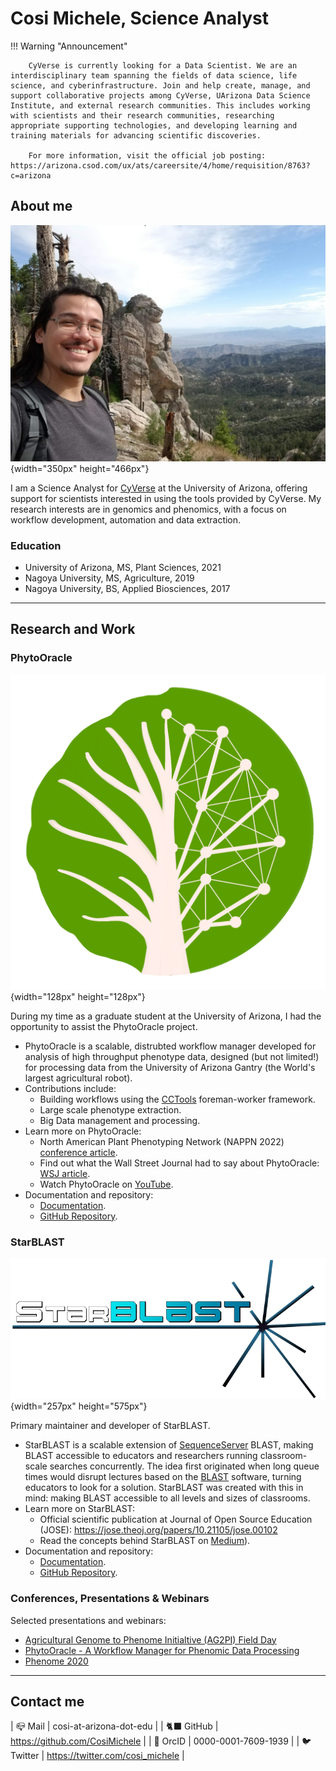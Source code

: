 # Cosi Michele, Science Analyst

!!! Warning "Announcement"

        CyVerse is currently looking for a Data Scientist. We are an interdisciplinary team spanning the fields of data science, life science, and cyberinfrastructure. Join and help create, manage, and support collaborative projects among CyVerse, UArizona Data Science Institute, and external research communities. This includes working with scientists and their research communities, researching appropriate supporting technologies, and developing learning and training materials for advancing scientific discoveries. 
        
        For more information, visit the official job posting: https://arizona.csod.com/ux/ats/careersite/4/home/requisition/8763?c=arizona

## About me

![MC](./assets/MC_2020.jpg){width="350px" height="466px"}

I am a Science Analyst for [CyVerse](https://www.cyverse.org/) at the University of Arizona, offering support for scientists interested in using the tools provided by CyVerse. My research interests are in genomics and phenomics, with a focus on workflow development, automation and data extraction.

### Education

- University of Arizona, MS, Plant Sciences, 2021
- Nagoya University, MS, Agriculture, 2019
- Nagoya University, BS, Applied Biosciences, 2017

------------------------------------------------------------------------

## Research and Work

### PhytoOracle 

![PO](./assets/PhytoOracle_logo.png){width="128px" height="128px"}

During my time as a graduate student at the University of Arizona, I had the opportunity to assist the PhytoOracle project.

- PhytoOracle is a scalable, distrubted workflow manager developed for analysis of high throughput phenotype data, designed (but not limited!) for processing data from the University of Arizona Gantry (the World's largest agricultural robot). 
- Contributions include: 
    - Building workflows using the [CCTools](https://ccl.cse.nd.edu/software/downloadfiles.php) foreman-worker framework.
    - Large scale phenotype extraction.
    - Big Data management and processing.
- Learn more on PhytoOracle:
    - North American Plant Phenotyping Network (NAPPN 2022) [conference article](https://www.essoar.org/doi/10.1002/essoar.10508789.1). 
    - Find out what the Wall Street Journal had to say about PhytoOracle: [WSJ article](https://www.wsj.com/articles/how-a-30-ton-robot-could-help-crops-withstand-climate-change-11597237276).
    - Watch PhytoOracle on [YouTube](https://www.youtube.com/watch?v=da2gKRdMeXY).
- Documentation and repository:
    - [Documentation](https://phytooracle.readthedocs.io/en/latest/).
    - [GitHub Repository](https://github.com/phytooracle).

### StarBLAST 

![SB](./assets/Starblast_logo.png){width="257px" height="575px"}

Primary maintainer and developer of StarBLAST.

- StarBLAST is a scalable extension of [SequenceServer](http://sequenceserver.com/) BLAST, making BLAST accessible to educators and researchers running classroom-scale searches concurrently. The idea first originated when long queue times would disrupt lectures based on the [BLAST](https://blast.ncbi.nlm.nih.gov/Blast.cgi) software, turning educators to look for a solution. StarBLAST was created with this in mind: making BLAST accessible to all levels and sizes of classrooms.
- Learn more on StarBLAST:
    - Official scientific publication at Journal of Open Source Education (JOSE): https://jose.theoj.org/papers/10.21105/jose.00102
    - Read the concepts behind StarBLAST on [Medium](https://medium.com/@samanthalrobbins/starblast-cafd04f7916a)).
- Documentation and repository:
    - [Documentation](https://starblast.readthedocs.io/en/latest/).
    - [GitHub Repository](https://github.com/LyonsLab/StarBLAST).

### Conferences, Presentations & Webinars

Selected presentations and webinars:

-  [Agricultural Genome to Phenome Initialtive (AG2PI) Field Day](https://www.ag2pi.org/workshops-and-activities/field-day-2020-12-16/)
- [PhytoOracle - A Workflow Manager for Phenomic Data Processing](https://www.youtube.com/watch?v=N-p5tkGgE0U)
- [Phenome 2020](https://www.eventscribe.com/2020/Phenome2020/fsPopup.asp?efp=RExEU1NPU04xMTI4Nw&PresentationID=700576&rnd=0.9765419&mode=presinfo)

------------------------------------------------------------------------

## Contact me

| 📪 Mail | cosi-at-arizona-dot-edu |
| 🐈‍⬛ GitHub | https://github.com/CosiMichele |
| 🔬 OrcID | 0000-0001-7609-1939 |
| 🐦 Twitter | https://twitter.com/cosi_michele |